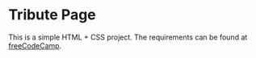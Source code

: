 # Tribute Page
This is a simple HTML + CSS project. The requirements can be found at 
[freeCodeCamp](https://www.freecodecamp.com/challenges/build-a-tribute-page). 
